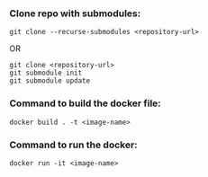 ### Clone repo with submodules:
```
git clone --recurse-submodules <repository-url>
```
OR
```
git clone <repository-url>
git submodule init
git submodule update
```

### Command to build the docker file:
```
docker build . -t <image-name>
```

### Command to run the docker:
```
docker run -it <image-name>
```
